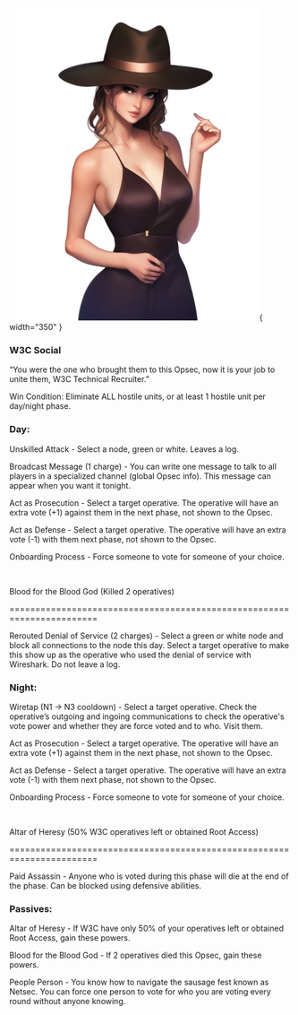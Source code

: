 ![w3ctechnicalrecruiter.png](Images/w3ctechnicalrecruiter.png){ width="350" }

### **W3C Social**

“You were the one who brought them to this Opsec, now it is your job to unite them, W3C Technical Recruiter.”

Win Condition: Eliminate ALL hostile units, or at least 1 hostile unit per day/night phase.

### **Day:**

Unskilled Attack - Select a node, green or white. Leaves a log.

Broadcast Message (1 charge) - You can write one message to talk to all players in a specialized channel (global Opsec info). This message can appear when you want it tonight.

Act as Prosecution - Select a target operative. The operative will have an extra vote (+1) against them in the next phase, not shown to the Opsec.

Act as Defense - Select a target operative. The operative will have an extra vote (-1) with them next phase, not shown to the Opsec.

Onboarding Process - Force someone to vote for someone of your choice.

<br>

Blood for the Blood God (Killed 2 operatives)

=======================================================================

Rerouted Denial of Service (2 charges) - Select a green or white node and block all connections to the node this day. Select a target operative to make this show up as the operative who used the denial of service with Wireshark. Do not leave a log.

### **Night:**

Wiretap (N1 -> N3 cooldown) - Select a target operative. Check the operative’s outgoing and ingoing communications to check the operative's vote power and whether they are force voted and to who. Visit them.

Act as Prosecution - Select a target operative. The operative will have an extra vote (+1) against them in the next phase, not shown to the Opsec.

Act as Defense - Select a target operative. The operative will have an extra vote (-1) with them next phase, not shown to the Opsec.

Onboarding Process - Force someone to vote for someone of your choice.

<br>

Altar of Heresy (50% W3C operatives left or obtained Root Access)

=======================================================================

Paid Assassin - Anyone who is voted during this phase will die at the end of the phase. Can be blocked using defensive abilities.

### **Passives:**

Altar of Heresy - If W3C have only 50% of your operatives left or obtained Root Access, gain these powers.

Blood for the Blood God - If 2 operatives died this Opsec, gain these powers.

People Person - You know how to navigate the sausage fest known as Netsec. You can force one person to vote for who you are voting every round without anyone knowing.